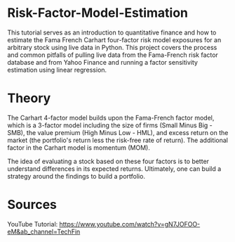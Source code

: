 # Risk-Factor-Model-Estimation
This tutorial serves as an introduction to quantitative finance and how to estimate the Fama French Carhart four-factor risk model exposures for an arbitrary stock using live data in Python. This project covers the process and common pitfalls of pulling live data from the Fama-French risk factor database and from Yahoo Finance and running a factor sensitivity estimation using linear regression.

# Theory
The Carhart 4-factor model builds upon the Fama-French factor model, which is a 3-factor model including the size of firms (Small Minus Big - SMB), the value premium (High Minus Low - HML), and excess return on the market (the portfolio's return less the risk-free rate of return). The additional factor in the Carhart model is momentum (MOM). 

The idea of evaluating a stock based on these four factors is to better understand differences in its expected returns. Ultimately, one can build a strategy around the findings to build a portfolio.

# Sources
YouTube Tutorial: https://www.youtube.com/watch?v=gN7JOFOO-eM&ab_channel=TechFin

